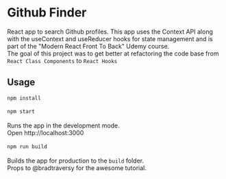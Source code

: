 # Github Finder

React app to search Github profiles. This app uses the Context API along with the useContext and useReducer hooks for state management and is part of the "Modern React Front To Back" Udemy course.<br>
The goal of this project was to get better at refactoring the code base from `React Class Components` to `React Hooks`

## Usage

`npm install`<br><br>
`npm start`<br><br>
Runs the app in the development mode.<br>
Open http://localhost:3000 <br><br>
`npm run build`<br><br>
Builds the app for production to the `build` folder.<br>
Props to @bradtraversy for the awesome tutorial.
